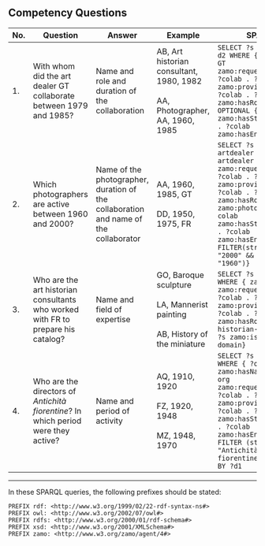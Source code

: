 ## Competency Questions

| No. | Question | Answer  | Example                                       | SPARQL |
|-----|---------------------------------------------------------------------------------------------------------|------------------------------------------------------------------|-----------------------------------------------------------|----------------------------------------------------------------------------------------------------------------------------------------------------------------------------------------------------------------------------------------------------------------------------------------------------------------------------------|
| 1.  | With whom did the art dealer GT collaborate between 1979 and 1985? | Name and role and duration of the collaboration                                              | AB, Art historian consultant, 1980, 1982 <br><br> AA, Photographer, AA, 1960, 1985 | ```SELECT ?s ?role ?d1 ?d2 WHERE { zamo:i-ii-GT zamo:requestsServiceIn ?colab . ?s zamo:providesServiceIn ?colab . ?colab zamo:hasRole ?role . OPTIONAL {?colab zamo:hasStartDate ?d1 . ?colab zamo:hasEndDate ?d2 }}  ``` |
| 2.  | Which  photographers are active between 1960 and 2000? | Name of the photographer, duration of the collaboration and name of the collaborator                                                        | AA, 1960, 1985, GT <br><br> DD, 1950, 1975, FR| ```SELECT ?s ?d1 ?d2 ?artdealer WHERE { ?artdealer zamo:requestsServiceIn ?colab . ?s zamo:providesServiceIn ?colab . ?colab zamo:hasRole zamo:photographer . ?colab zamo:hasStartDate ?d1 . ?colab zamo:hasEndDate ?d2 FILTER(str(?d1) <= "2000" && str(?d2) >= "1960")} ``` |
| 3.  | Who are the art historian consultants who worked with FR to prepare his catalog?        | Name and field of expertise |GO, Baroque sculpture <br><br> LA, Mannerist painting <br><br> AB, History of the miniature | ```SELECT ?s ?domain WHERE { zamo:iii-FR zamo:requestsServiceIn ?colab . ?s zamo:providesServiceIn ?colab . ?colab zamo:hasRole zamo:art-historian-consultant . ?s zamo:isExpertIn ?domain} ```|
| 4.  | Who are the directors of <i>Antichità fiorentine</i>? In which period were they active? | Name and period of activity| AQ, 1910, 1920 <br><br> FZ, 1920, 1948 <br><br> MZ, 1948, 1970 | ```SELECT ?s ?d1 ?d2 WHERE { ?org zamo:hasName ?name . ?org zamo:requestsServiceIn ?colab . ?s zamo:providesServiceIn ?colab . ?colab zamo:hasStartDate ?d1 . ?colab zamo:hasEndDate ?d2 . FILTER (str(?name) = "Antichità fiorentine") } ORDER BY ?d1 ```|

****

In these SPARQL queries, the following prefixes should be stated:
```
PREFIX rdf: <http://www.w3.org/1999/02/22-rdf-syntax-ns#>
PREFIX owl: <http://www.w3.org/2002/07/owl#>
PREFIX rdfs: <http://www.w3.org/2000/01/rdf-schema#>
PREFIX xsd: <http://www.w3.org/2001/XMLSchema#>
PREFIX zamo: <http://www.w3.org/zamo/agent/4#>
```
